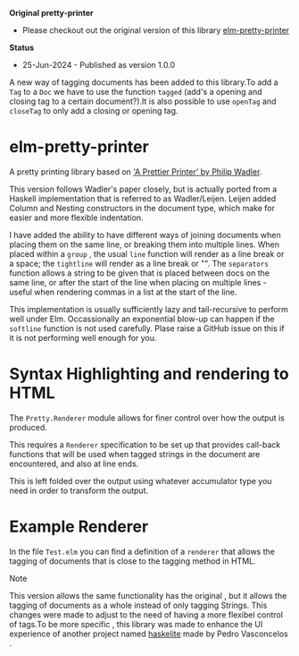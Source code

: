 **Original pretty-printer**
- Please checkout out the original version of this library  [elm-pretty-printer](https://package.elm-lang.org/packages/the-sett/elm-pretty-printer/latest/)

**Status**

- 25-Jun-2024 - Published as version 1.0.0

A new way of tagging documents has been added to this library.To add a `Tag` to 
a `Doc` we have to use the function `tagged` (add's a opening and closing tag to
a certain document?).It is also possible to use `openTag` and `closeTag` to only
add a closing or opening tag.

# elm-pretty-printer

A pretty printing library based on ['A Prettier Printer' by Philip Wadler](https://homepages.inf.ed.ac.uk/wadler/papers/prettier/prettier.pdf).

This version follows Wadler's paper closely, but is actually ported from a Haskell
implementation that is referred to as Wadler/Leijen. Leijen added Column and Nesting
constructors in the document type, which make for easier and more flexible indentation.

I have added the ability to have different ways of joining documents when placing them
on the same line, or breaking them into multiple lines. When placed within a `group`
, the usual `line` function will render as a line break or a space; the `tightline`
will render as a line break or "". The `separators` function allows a string to be
given that is placed between docs on the same line, or after the start of the line
when placing on multiple lines - useful when rendering commas in a list at the start
of the line.

This implementation is usually sufficiently lazy and tail-recursive to perform well
under Elm. Occassionally an exponential blow-up can happen if the `softline` function
is not used carefully. Plase raise a GitHub issue on this if it is not performing well
enough for you.

# Syntax Highlighting and rendering to HTML

The `Pretty.Renderer` module allows for finer control over how the output is produced.

This requires a `Renderer` specification to be set up that provides
call-back functions that will be used when tagged strings in the document are
encountered, and also at line ends.

This is left folded over the output using whatever accumulator type you need in order to transform the output.

# Example Renderer 
In the file `Test.elm` you can find a definition of a `renderer` that allows the tagging of 
documents that is close to the tagging method in HTML.

> [!NOTE]
> This version allows the same functionality has the original , but it allows the tagging of documents as a whole instead of only tagging Strings. This changes were made to adjust to the need of having a more flexibel control of tags.To be more specific , this library was made to enhance the UI experience of another project named [haskelite](https://github.com/pbv/haskelite) made by Pedro Vasconcelos . 
